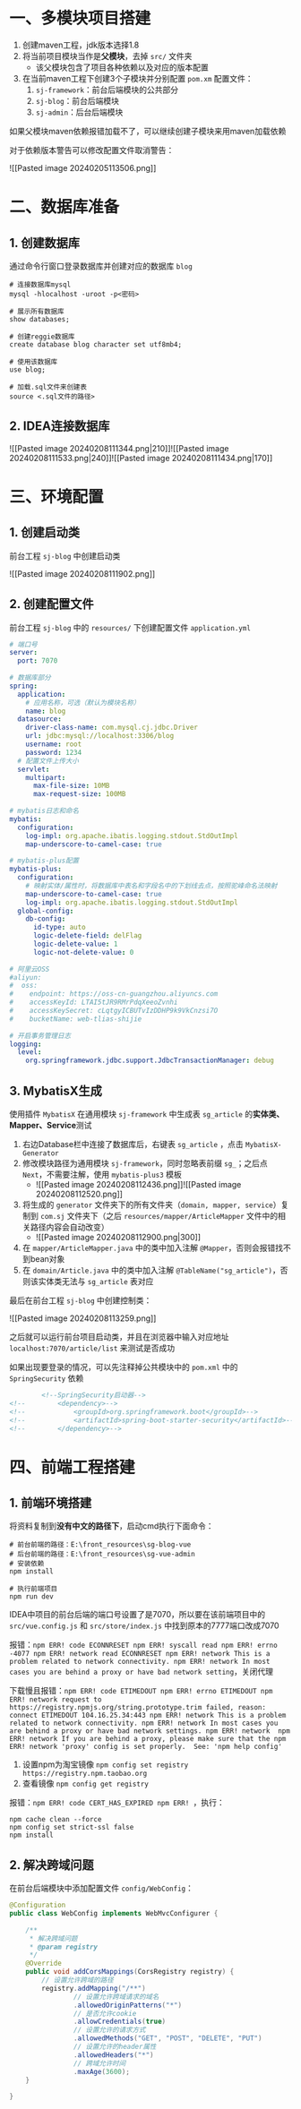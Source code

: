 # 一、多模块项目搭建

1. 创建maven工程，jdk版本选择1.8
2. 将当前项目模块当作是**父模块**，去掉 `src/` 文件夹
	* 该父模块包含了项目各种依赖以及对应的版本配置
3. 在当前maven工程下创建3个子模块并分别配置 `pom.xm` 配置文件：
	1. `sj-framework`：前台后端模块的公共部分
	2. `sj-blog`：前台后端模块
	3. `sj-admin`：后台后端模块

如果父模块maven依赖报错加载不了，可以继续创建子模块来用maven加载依赖

对于依赖版本警告可以修改配置文件取消警告：

![[Pasted image 20240205113506.png]]

# 二、数据库准备

## 1. 创建数据库

通过命令行窗口登录数据库并创建对应的数据库 `blog`

```shell
# 连接数据库mysql
mysql -hlocalhost -uroot -p<密码>

# 展示所有数据库
show databases;

# 创建reggie数据库
create database blog character set utf8mb4;

# 使用该数据库
use blog;

# 加载.sql文件来创建表
source <.sql文件的路径>
```

## 2. IDEA连接数据库

![[Pasted image 20240208111344.png|210]]![[Pasted image 20240208111533.png|240]]![[Pasted image 20240208111434.png|170]]

# 三、环境配置

## 1. 创建启动类

前台工程 `sj-blog` 中创建启动类

![[Pasted image 20240208111902.png]]

## 2. 创建配置文件

前台工程 `sj-blog` 中的 `resources/` 下创建配置文件 `application.yml`

```yml
# 端口号  
server:  
  port: 7070  
  
# 数据库部分  
spring:  
  application:  
    # 应用名称，可选（默认为模块名称）  
    name: blog  
  datasource:  
    driver-class-name: com.mysql.cj.jdbc.Driver  
    url: jdbc:mysql://localhost:3306/blog  
    username: root  
    password: 1234  
  # 配置文件上传大小  
  servlet:  
    multipart:  
      max-file-size: 10MB  
      max-request-size: 100MB  
  
# mybatis日志和命名  
mybatis:  
  configuration:  
    log-impl: org.apache.ibatis.logging.stdout.StdOutImpl  
    map-underscore-to-camel-case: true  
  
# mybatis-plus配置  
mybatis-plus:  
  configuration:  
    # 映射实体/属性时，将数据库中表名和字段名中的下划线去点，按照驼峰命名法映射  
    map-underscore-to-camel-case: true  
    log-impl: org.apache.ibatis.logging.stdout.StdOutImpl  
  global-config:  
    db-config:  
      id-type: auto  
      logic-delete-field: delFlag  
      logic-delete-value: 1  
      logic-not-delete-value: 0  
  
# 阿里云OSS  
#aliyun:  
#  oss:  
#    endpoint: https://oss-cn-guangzhou.aliyuncs.com  
#    accessKeyId: LTAI5tJR9RMrPdqXeeoZvnhi  
#    accessKeySecret: cLqtgyICBUTvIzDDHP9k9VkCnzsi7O  
#    bucketName: web-tlias-shijie  
  
# 开启事务管理日志  
logging:  
  level:  
    org.springframework.jdbc.support.JdbcTransactionManager: debug
```

## 3. MybatisX生成

使用插件 `MybatisX` 在通用模块 `sj-framework` 中生成表 `sg_article` 的**实体类、Mapper、Service**测试

1. 右边Database栏中连接了数据库后，右键表 `sg_article` ，点击 `MybatisX-Generator`
2. 修改模块路径为通用模块 `sj-framework`，同时忽略表前缀 `sg_`；之后点 `Next`，不需要注解，使用 `mybatis-plus3` 模板
	* ![[Pasted image 20240208112436.png]]![[Pasted image 20240208112520.png]]
3. 将生成的 `generator` 文件夹下的所有文件夹（`domain, mapper, service`）复制到 `com.sj` 文件夹下（之后 `resources/mapper/ArticleMapper` 文件中的相关路径内容会自动改变）
	* ![[Pasted image 20240208112900.png|300]]
4. 在 `mapper/ArticleMapper.java` 中的类中加入注解 `@Mapper`，否则会报错找不到bean对象
5. 在 `domain/Article.java` 中的类中加入注解 `@TableName("sg_article")`，否则该实体类无法与 `sg_article` 表对应

最后在前台工程 `sj-blog` 中创建控制类：

![[Pasted image 20240208113259.png]]

之后就可以运行前台项目启动类，并且在浏览器中输入对应地址 `localhost:7070/article/list` 来测试是否成功

如果出现要登录的情况，可以先注释掉公共模块中的 `pom.xml` 中的 `SpringSecurity` 依赖

```xml
        <!--SpringSecurity启动器-->  
<!--        <dependency>-->  
<!--            <groupId>org.springframework.boot</groupId>-->  
<!--            <artifactId>spring-boot-starter-security</artifactId>-->  
<!--        </dependency>-->
```

# 四、前端工程搭建

## 1. 前端环境搭建

将资料复制到**没有中文的路径下**，启动cmd执行下面命令：

```shell
# 前台前端的路径：E:\front_resources\sg-blog-vue
# 后台前端的路径：E:\front_resources\sg-vue-admin
# 安装依赖
npm install 

# 执行前端项目
npm run dev
```

IDEA中项目的前台后端的端口号设置了是7070，所以要在该前端项目中的 `src/vue.config.js` 和 `src/store/index.js` 中找到原本的7777端口改成7070

报错：`npm ERR! code ECONNRESET npm ERR! syscall read npm ERR! errno -4077 npm ERR! network read ECONNRESET npm ERR! network This is a problem related to network connectivity. npm ERR! network In most cases you are behind a proxy or have bad network setting`，关闭代理

下载慢且报错：`npm ERR! code ETIMEDOUT npm ERR! errno ETIMEDOUT npm ERR! network request to https://registry.npmjs.org/string.prototype.trim failed, reason: connect ETIMEDOUT 104.16.25.34:443 npm ERR! network This is a problem related to network connectivity. npm ERR! network In most cases you are behind a proxy or have bad network settings. npm ERR! network  npm ERR! network If you are behind a proxy, please make sure that the npm ERR! network 'proxy' config is set properly.  See: 'npm help config'`

1. 设置npm为淘宝镜像 `npm config set registry https://registry.npm.taobao.org`
2. 查看镜像 `npm config get registry`

报错：`npm ERR! code CERT_HAS_EXPIRED npm ERR! `，执行：

```shell
npm cache clean --force  
npm config set strict-ssl false  
npm install
```

## 2. 解决跨域问题

在前台后端模块中添加配置文件 `config/WebConfig`：

```java
@Configuration  
public class WebConfig implements WebMvcConfigurer {  
  
    /**  
     * 解决跨域问题  
     * @param registry  
     */  
    @Override  
    public void addCorsMappings(CorsRegistry registry) {  
        // 设置允许跨域的路径  
        registry.addMapping("/**")  
                // 设置允许跨域请求的域名  
                .allowedOriginPatterns("*")  
                // 是否允许cookie  
                .allowCredentials(true)  
                // 设置允许的请求方式  
                .allowedMethods("GET", "POST", "DELETE", "PUT")  
                // 设置允许的header属性  
                .allowedHeaders("*")  
                // 跨域允许时间  
                .maxAge(3600);  
    }  
  
}
```

